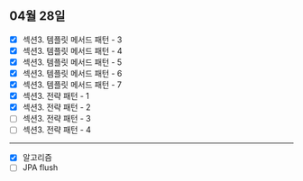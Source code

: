 ## 04월 28일

- [x] 섹션3. 템플릿 메서드 패턴 - 3
- [x] 섹션3. 템플릿 메서드 패턴 - 4
- [x] 섹션3. 템플릿 메서드 패턴 - 5
- [x] 섹션3. 템플릿 메서드 패턴 - 6
- [x] 섹션3. 템플릿 메서드 패턴 - 7
- [x] 섹션3. 전략 패턴 - 1
- [x] 섹션3. 전략 패턴 - 2
- [ ] 섹션3. 전략 패턴 - 3
- [ ] 섹션3. 전략 패턴 - 4

---

- [x] 알고리즘
- [ ] JPA flush

